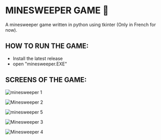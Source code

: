 # MINESWEEPER GAME 👾

A minesweeper game written in python using tkinter (Only in French for now).

## **HOW TO RUN THE GAME:**
- Install the latest release
- open "minesweeper.EXE"


## **SCREENS OF THE GAME:**


![minesweeper 1](https://github.com/Liko0o0/Minesweeper---Python-Tkinter/assets/150863666/d9aadc5f-b712-4351-a229-e0626b97e038)

![Minesweeper 2](https://github.com/Liko0o0/Minesweeper---Python-Tkinter/assets/150863666/258e10cd-ef9b-48be-9d6d-9ced15018fa0)

![minesweeper 5](https://github.com/Liko0o0/Minesweeper---Python-Tkinter/assets/150863666/47451125-fc44-48d8-b6ff-75fa7f78ed1c)

![Minesweeper 3](https://github.com/Liko0o0/Minesweeper---Python-Tkinter/assets/150863666/bee25b11-056d-42c5-aba7-3338657c6b48)

![Minesweeper 4](https://github.com/Liko0o0/Minesweeper---Python-Tkinter/assets/150863666/631df364-24d6-43e5-a8b9-b53cdfb24f7e)
